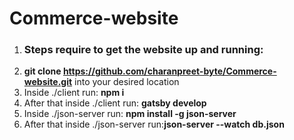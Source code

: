 # Commerce-website
1. ### Steps require to get the website up and running:
1. **git clone https://github.com/charanpreet-byte/Commerce-website.git** into your desired location 
1. Inside ./client run: **npm i** 
1. After that inside ./client run: **gatsby develop**
1. Inside ./json-server run: **npm install -g json-server**
1. After that inside ./json-server run:**json-server --watch db.json**
